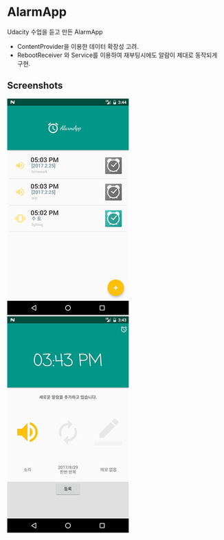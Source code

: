 
AlarmApp
===
Udacity 수업을 듣고 만든 AlarmApp
 + ContentProvider을 이용한 데이터 확장성 고려.
 + RebootReceiver 와 Service를 이용하여 재부팅시에도 알람이 제대로 동작되게 구현.




## Screenshots
![Main](images/main.png)
![ADD](images/add.png)
